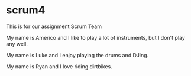 # scrum4
This is for our assignment Scrum Team

My name is Americo and I like to play a lot of instruments, but I don't play any well.

My name is Luke and I enjoy playing the drums and DJing.

My name is Ryan and I love riding dirtbikes. 